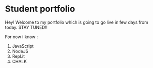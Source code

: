 # Student portfolio

Hey! Welcome to my portfolio which is going to go live in few days from today. STAY TUNED!!

For now i know :
1. JavaScript
2. NodeJS
3. Repl.it
4. CHALK